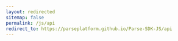 ```yaml
---
layout: redirected
sitemap: false
permalink: /js/api
redirect_to: https://parseplatform.github.io/Parse-SDK-JS/api
---
```

